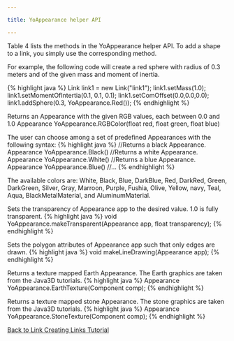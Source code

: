```yaml
---

title: YoAppearance helper API

---
```


Table 4 lists the methods in the YoAppearance helper API. To add a shape to a link, you simply use the corresponding method. 

For example, the following code will create a red sphere with radius of 0.3 meters and of the given mass and moment of inertia.

{% highlight java %}
Link link1 = new Link("link1");
link1.setMass(1.0);
link1.setMomentOfIntertia(0.1, 0.1, 0.1);
link1.setComOffset(0.0,0.0,0.0);
link1.addSphere(0.3, YoAppearance.Red());
{% endhighlight %}


Returns an Appearance with the given RGB values, each between 0.0 and 1.0
Appearance YoAppearance.RGBColor(float red, float green, float blue)

The user can choose among a set of predefined Appearances with the following syntax: 
{% highlight java %}
//Returns a black Appearance.
Appearance YoAppearance.Black()
//Returns a white Appearance.
Appearance YoAppearance.White()
//Returns a blue Appearance.
Appearance YoAppearance.Blue()
//...
{% endhighlight %}

The available colors are: White, Black, Blue, DarkBlue, Red, DarkRed, Green, DarkGreen, Silver, Gray, Marroon, Purple, Fushia, Olive, Yellow, navy, Teal, Aqua, BlackMetalMaterial, and AluminumMaterial.      

Sets the transparency of Appearance app to the desired value. 1.0 is fully transparent.
{% highlight java %}
void YoAppearance.makeTransparent(Appearance app, float transparency);
{% endhighlight %}

Sets the polygon attributes of Appearance app such that only edges are drawn.
{% highlight java %}
void makeLineDrawing(Appearance app);
{% endhighlight %}

Returns a texture mapped Earth Appearance. The Earth graphics are taken from the Java3D tutorials.
{% highlight java %}
Appearance YoAppearance.EarthTexture(Component comp);
{% endhighlight %}

Returns a texture mapped stone Appearance. The stone graphics are taken from the Java3D tutorials.
{% highlight java %}
Appearance YoAppearance.StoneTexture(Component comp);
{% endhighlight %}

[Back to Link Creating Links Tutorial]

[Back to Link Creating Links Tutorial]: /documentation/20-scs/00-tutorials/05-creating-links